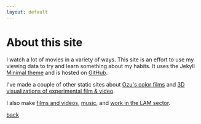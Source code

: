 ```yaml
---
layout: default
---
```


# About this site
I watch a lot of movies in a variety of ways. This site is an effort to use my viewing data to try and learn something about my habits. It uses the Jekyll [Minimal theme](https://github.com/pages-themes/minimal) and is hosted on [GitHub](https://drodz11.github.io/year-in-views/).

I've made a couple of other static sites about [Ozu's color films](https://drodz11.github.io/colors-of-ozu/) and [3D visualizations of experimental film & video](https://drodz11.github.io/particlesinspace/).

I also make [films and videos](https://claviluxarchival.com/film-video/), [music](https://blacksink.bandcamp.com/), and [work in the LAM sector](https://hidave.info/).

[back](./)
